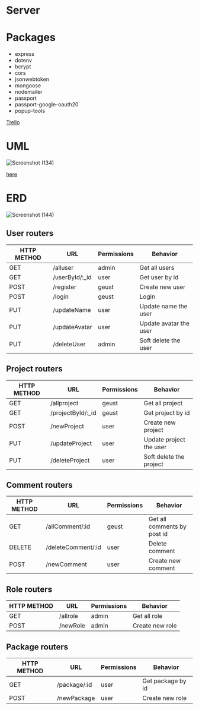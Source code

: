 # Server

# Packages

- express
- dotenv
- bcrypt
- cors
- jsonwebtoken
- mongoose
- nodemailer
- passport
- passport-google-oauth20
- popup-tools

[Trello](https://trello.com/b/I4xUaGQ9/mp-project-abdullah)

# UML

![Screenshot (134)](https://user-images.githubusercontent.com/92247941/146356877-fca77ef3-452f-48de-9d7b-fcc1d3b48e5f.png)

[here](https://drive.google.com/file/d/1CzUcRdSd1-91CtpPpF_AEq5frq5_CaT2/view?usp=sharing)

# ERD

![Screenshot (144)](https://user-images.githubusercontent.com/92247941/146668505-b35da740-6c0c-4996-a4d1-b698900dc42b.png)

## User routers

| HTTP METHOD | URL             | Permissions | Behavior               |
| ----------- | --------------- | ----------- | ---------------------- |
| GET         | /alluser        | admin       | Get all users          |
| GET         | /userById/:\_id | user        | Get user by id         |
| POST        | /register       | geust       | Create new user        |
| POST        | /login          | geust       | Login                  |
| PUT         | /updateName     | user        | Update name the user   |
| PUT         | /updateAvatar   | user        | Update avatar the user |
| PUT         | /deleteUser     | admin       | Soft delete the user   |

## Project routers

| HTTP METHOD | URL                | Permissions | Behavior                |
| ----------- | ------------------ | ----------- | ----------------------- |
| GET         | /allproject        | geust       | Get all project         |
| GET         | /projectById/:\_id | geust       | Get project by id       |
| POST        | /newProject        | user        | Create new project      |
| PUT         | /updateProject     | user        | Update project the user |
| PUT         | /deleteProject     | user        | Soft delete the project |

## Comment routers

| HTTP METHOD | URL                | Permissions | Behavior                    |
| ----------- | ------------------ | ----------- | --------------------------- |
| GET         | /allComment/:id    | geust       | Get all comments by post id |
| DELETE      | /deleteComment/:id | user        | Delete comment              |
| POST        | /newComment        | user        | Create new comment          |

## Role routers

| HTTP METHOD | URL      | Permissions | Behavior        |
| ----------- | -------- | ----------- | --------------- |
| GET         | /allrole | admin       | Get all role    |
| POST        | /newRole | admin       | Create new role |

## Package routers

| HTTP METHOD | URL          | Permissions | Behavior          |
| ----------- | ------------ | ----------- | ----------------- |
| GET         | /package/:id | user        | Get package by id |
| POST        | /newPackage  | user        | Create new role   |
